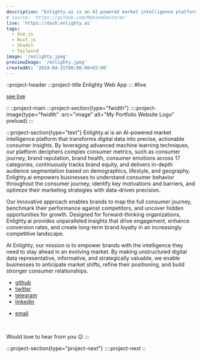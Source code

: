 ```yaml
---
description: "Enlighty.ai is an AI-powered market intelligence platform that transforms digital data into precise, actionable consumer insights."
# source: 'https://github.com/MohsenDastaran'
live: 'https://dash.enlighty.ai'
tags:
  - Vue.js
  - Nuxt.js
  - Shadcn
  - Tailwind
image: '/enlighty.jpeg'
previewImage: '/enlighty.jpeg'
createdAt: '2024-04-31T00:00:00+03:00'
---
```


::project-header
:::project-title
Enlighty Web App
:::
#live

[see live](https://dash.enlighty.ai)

::
::project-main
:::project-section{type="fwidth"}
::::project-image{type="fwidth" :src="image" alt="My Portfolio Website Logo" preload}
:::

:::project-section{type="text"}
Enlighty.ai is an AI-powered market intelligence platform that transforms digital data into precise, actionable consumer insights.
By leveraging advanced machine learning techniques, our platform deciphers complex consumer metrics, such as consumer journey, brand reputation, brand health, consumer emotions across 17 categories, continuously tracks brand equity, and delivers in-depth audience segmentation based on demographics, lifestyle, and geography. Enlighty.ai empowers businesses to understand consumer behavior throughout the consumer journey, identify key motivations and barriers, and optimize their marketing strategies with data-driven precision.

Our innovative approach enables brands to map the full consumer journey, benchmark their performance against competitors, and uncover hidden opportunities for growth. Designed for forward-thinking organizations, Enlighty.ai provides unparalleled insights that drive engagement, enhance conversion rates, and create long-term brand loyalty in an increasingly competitive landscape.

At Enlighty, our mission is to empower brands with the intelligence they need to stay ahead in an evolving market. By making unstructured digital data representative, informative, and strategically valuable, we enable businesses to anticipate market shifts, refine their positioning, and build stronger consumer relationships.

- [github](https://github.com/MohsenDastaran)
- [twitter](https://x.com/Mohsen_Dastaran)
- [telegram](https://t.me/MohsenDastaran)
- [linkedin](https://www.linkedin.com/in/MohsenDastaran)
<!-- - [blog](https://blog.MohsenDastaran.xyz) -->
- [email](mailto:mohsen.dastaran@gmail.com)

<br />

Would love to hear from you :wink:
:::

:::project-section{type="project-next"}
::::project-next
::
